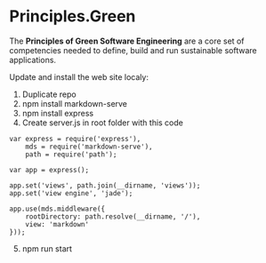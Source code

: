# Principles.Green

The **Principles of Green Software Engineering** are a core set of competencies needed to define, build and run sustainable software applications.


Update and install the web site localy:
1. Duplicate repo
2. npm install markdown-serve
3. npm install express
4. Create server.js in root folder with this code

```
var express = require('express'),
    mds = require('markdown-serve'),
    path = require('path');
 
var app = express();
 
app.set('views', path.join(__dirname, 'views'));
app.set('view engine', 'jade');
 
app.use(mds.middleware({ 
    rootDirectory: path.resolve(__dirname, '/'),
    view: 'markdown'
}));
``` 
5. npm run start